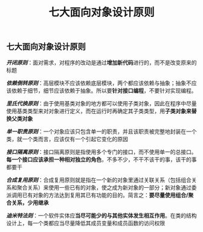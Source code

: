 ﻿---
layout: page
title: 七大面向对象设计原则
category: 
    - blogs
---

**七大面向对象设计原则**
--------------

***开闭原则***：面对需求，对程序的改动是通过**增加新代码**进行的，而不是改变原来的标题 

***依赖倒转原则***：高层模块不应该依赖底层模块，两个都应该依赖与抽象；抽象不应该依赖于细节，细节应该依赖于抽象。所以要**针对接口编程**，不要针对实现编程。

***里氏代换原则***：由于使用基类对象的地方都可以使用子类对象，因此在程序中尽量使用基类类型来对对象进行定义，而在运行时再确定其子类类型，用**子类对象来替换父类对象**

***单一职责原则***：一个对象应该只包含单一的职责，并且该职责被完整地封装在一个类，就一个类而言，应该仅有一个引起它变化的原因

***接口隔离原则***：接口隔离原则是指使用多个专门的接口，而不使用单一的总接口。**每一个接口应该承担一种相对独立的角色**，不多不少，不干不该干的事，该干的事都要干

***合成复用原则***：合成复用原则就是指在一个新的对象里通过关联关系（包括组合关系和聚合关系）来使用一些已有的对象，使之成为新对象的一部分；新对象通过委派调用已有对象的方法达到复用其已有功能的目的。简言之：**要尽量使用组合/聚合关系，少用继承**

***迪米特法则***：一个软件实体应**当尽可能少的与其他实体发生相互作用**。在类的结构设计上，每一个类都应当尽量降低其成员变量和成员函数的访问权限